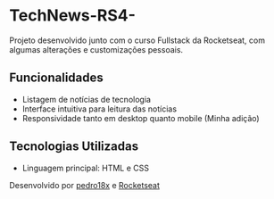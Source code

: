 # TechNews-RS4-

Projeto desenvolvido junto com o curso Fullstack da Rocketseat, com algumas alterações e customizações pessoais.


## Funcionalidades

- Listagem de notícias de tecnologia
- Interface intuitiva para leitura das notícias
- Responsividade tanto em desktop quanto mobile (Minha adição)
  
## Tecnologias Utilizadas

- Linguagem principal: HTML e CSS


Desenvolvido por [pedro18x](https://github.com/pedro18x) e [Rocketseat](https://app.rocketseat.com.br/)
